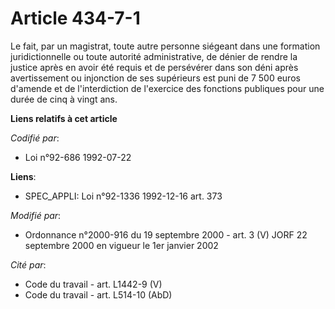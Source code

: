# Article 434-7-1

Le fait, par un magistrat, toute autre personne siégeant dans une formation juridictionnelle ou toute autorité
administrative, de dénier de rendre la justice après en avoir été requis et de persévérer dans son déni après avertissement
ou injonction de ses supérieurs est puni de 7 500 euros d'amende et de l'interdiction de l'exercice des fonctions publiques
pour une durée de cinq à vingt ans.

**Liens relatifs à cet article**

_Codifié par_:

  - Loi n°92-686 1992-07-22

**Liens**:

  - SPEC_APPLI: Loi n°92-1336 1992-12-16 art. 373

_Modifié par_:

  - Ordonnance n°2000-916 du 19 septembre 2000 - art. 3 (V) JORF 22 septembre 2000 en vigueur le 1er janvier 2002

_Cité par_:

  - Code du travail - art. L1442-9 (V)
  - Code du travail - art. L514-10 (AbD)
